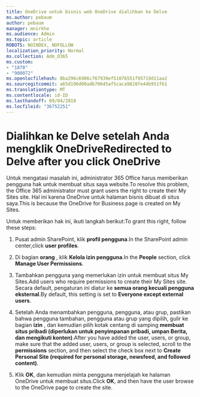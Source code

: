 ```yaml
---
title: OneDrive untuk bisnis web OneDrive dialihkan ke Delve
ms.author: pebaum
author: pebaum
manager: mnirkhe
ms.audience: Admin
ms.topic: article
ROBOTS: NOINDEX, NOFOLLOW
localization_priority: Normal
ms.collection: Adm_O365
ms.custom:
- "1870"
- "900072"
ms.openlocfilehash: 8ba296c6986c767939ef51076551f95719d11aa2
ms.sourcegitcommit: a65d196d00adb70045af5caca9828fe44b951f61
ms.translationtype: MT
ms.contentlocale: id-ID
ms.lasthandoff: 09/04/2019
ms.locfileid: "36752251"
---
```

# <a name="redirected-to-delve-after-you-click-onedrive"></a><span data-ttu-id="89ba3-102">Dialihkan ke Delve setelah Anda mengklik OneDrive</span><span class="sxs-lookup"><span data-stu-id="89ba3-102">Redirected to Delve after you click OneDrive</span></span>

<span data-ttu-id="89ba3-103">Untuk mengatasi masalah ini, administrator 365 Office harus memberikan pengguna hak untuk membuat situs saya website.</span><span class="sxs-lookup"><span data-stu-id="89ba3-103">To resolve this problem, the Office 365 administrator must grant users the right to create their My Sites site.</span></span> <span data-ttu-id="89ba3-104">Hal ini karena OneDrive untuk halaman bisnis dibuat di situs saya.</span><span class="sxs-lookup"><span data-stu-id="89ba3-104">This is because the OneDrive for Business page is created on My Sites.</span></span>

<span data-ttu-id="89ba3-105">Untuk memberikan hak ini, ikuti langkah berikut:</span><span class="sxs-lookup"><span data-stu-id="89ba3-105">To grant this right, follow these steps:</span></span>

1. <span data-ttu-id="89ba3-106">Pusat admin SharePoint, klik **profil pengguna**.</span><span class="sxs-lookup"><span data-stu-id="89ba3-106">In the SharePoint admin center,click **user profiles**.</span></span>

2. <span data-ttu-id="89ba3-107">Di bagian **orang** , klik **Kelola izin pengguna**.</span><span class="sxs-lookup"><span data-stu-id="89ba3-107">In the **People** section, click **Manage User Permissions**.</span></span>

3. <span data-ttu-id="89ba3-108">Tambahkan pengguna yang memerlukan izin untuk membuat situs My Sites.</span><span class="sxs-lookup"><span data-stu-id="89ba3-108">Add users who require permissions to create their My Sites site.</span></span> <span data-ttu-id="89ba3-109">Secara default, pengaturan ini diatur ke **semua orang kecuali pengguna eksternal**.</span><span class="sxs-lookup"><span data-stu-id="89ba3-109">By default, this setting is set to **Everyone except external users**.</span></span>

4. <span data-ttu-id="89ba3-110">Setelah Anda menambahkan pengguna, pengguna, atau grup, pastikan bahwa pengguna tambahan, pengguna atau grup yang dipilih, gulir ke bagian **izin** , dan kemudian pilih kotak centang di samping **membuat situs pribadi (diperlukan untuk penyimpanan pribadi, umpan Berita, dan mengikuti konten)**.</span><span class="sxs-lookup"><span data-stu-id="89ba3-110">After you have added the user, users, or group, make sure that the added user, users, or group is selected, scroll to the **permissions** section, and then select the check box next to **Create Personal Site (required for personal storage, newsfeed, and followed content)**.</span></span>

5. <span data-ttu-id="89ba3-111">Klik **OK**, dan kemudian minta pengguna menjelajah ke halaman OneDrive untuk membuat situs.</span><span class="sxs-lookup"><span data-stu-id="89ba3-111">Click **OK**, and then have the user browse to the OneDrive page to create the site.</span></span>
